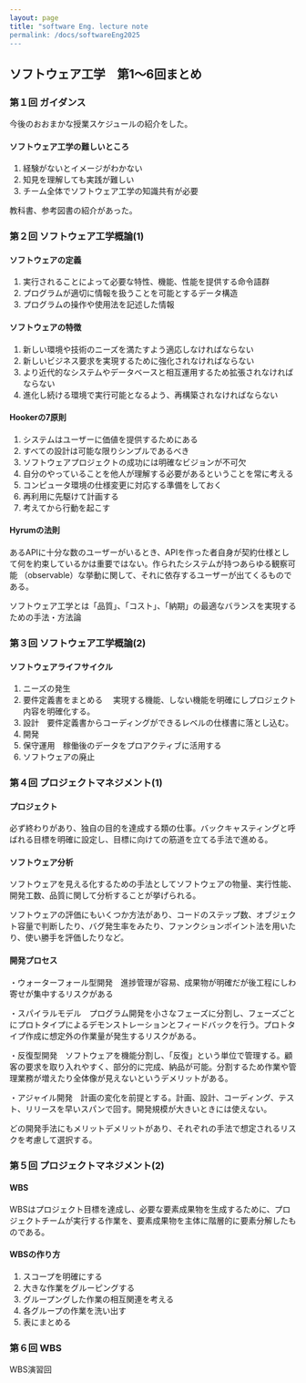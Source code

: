 ```yaml
---
layout: page
title: "software Eng. lecture note
permalink: /docs/softwareEng2025
---
```


## ソフトウェア工学　第1～6回まとめ
### 第１回 ガイダンス
今後のおおまかな授業スケジュールの紹介をした。
#### ソフトウェア工学の難しいところ
1. 経験がないとイメージがわかない
2. 知見を理解しても実践が難しい
3. チーム全体でソフトウェア工学の知識共有が必要

教科書、参考図書の紹介があった。

### 第２回 ソフトウェア工学概論(1)
#### ソフトウェアの定義
1. 実行されることによって必要な特性、機能、性能を提供する命令語群
2. プログラムが適切に情報を扱うことを可能とするデータ構造
3. プログラムの操作や使用法を記述した情報 
#### ソフトウェアの特徴
1. 新しい環境や技術のニーズを満たすよう適応しなければならない 
2. 新しいビジネス要求を実現するために強化されなければならない
3. より近代的なシステムやデータベースと相互運用するため拡張されなければならない
4. 進化し続ける環境で実行可能となるよう、再構築されなければならない

#### Hookerの7原則
1. システムはユーザーに価値を提供するためにある
2. すべての設計は可能な限りシンプルであるべき
3. ソフトウェアプロジェクトの成功には明確なビジョンが不可欠
4. 自分のやっていることを他人が理解する必要があるということを常に考える
5. コンピュータ環境の仕様変更に対応する準備をしておく
6. 再利用に先駆けて計画する
7. 考えてから行動を起こす

#### Hyrumの法則
あるAPIに十分な数のユーザーがいるとき、APIを作った者自身が契約仕様として何を約束しているかは重要ではない。作られたシステムが持つあらゆる観察可能 （observable）な挙動に関して、それに依存するユーザーが出てくるものである。


ソフトウェア工学とは「品質」、「コスト」、「納期」の最適なバランスを実現するための手法・方法論

### 第３回 ソフトウェア工学概論(2)
#### ソフトウェアライフサイクル
1. ニーズの発生
2. 要件定義書をまとめる
　実現する機能、しない機能を明確にしプロジェクト内容を明確化する。
3. 設計　要件定義書からコーディングができるレベルの仕様書に落とし込む。
4. 開発
5. 保守運用　稼働後のデータをプロアクティブに活用する
6. ソフトウェアの廃止

### 第４回 プロジェクトマネジメント(1)
#### プロジェクト
必ず終わりがあり、独自の目的を達成する類の仕事。バックキャスティングと呼ばれる目標を明確に設定し、目標に向けての筋道を立てる手法で進める。
#### ソフトウェア分析
ソフトウェアを見える化するための手法としてソフトウェアの物量、実行性能、開発工数、品質に関して分析することが挙げられる。

ソフトウェアの評価にもいくつか方法があり、コードのステップ数、オブジェクト容量で判断したり、バグ発生率をみたり、ファンクションポイント法を用いたり、使い勝手を評価したりなど。

#### 開発プロセス
・ウォーターフォール型開発　進捗管理が容易、成果物が明確だが後工程にしわ寄せが集中するリスクがある

・スパイラルモデル　プログラム開発を小さなフェーズに分割し、フェーズごとにプロトタイプによるデモンストレーションとフィードバックを行う。プロトタイプ作成に想定外の作業量が発生するリスクがある。

・反復型開発　ソフトウェアを機能分割し、「反復」という単位で管理する。顧客の要求を取り入れやすく、部分的に完成、納品が可能。分割するため作業や管理業務が増えたり全体像が見えないというデメリットがある。

・アジャイル開発　計画の変化を前提とする。計画、設計、コーディング、テスト、リリースを早いスパンで回す。開発規模が大きいときには使えない。

どの開発手法にもメリットデメリットがあり、それぞれの手法で想定されるリスクを考慮して選択する。
### 第５回 プロジェクトマネジメント(2)
#### WBS
WBSはプロジェクト目標を達成し、必要な要素成果物を生成するために、プロジェクトチームが実行する作業を、要素成果物を主体に階層的に要素分解したものである。

#### WBSの作り方
1. スコープを明確にする
2. 大きな作業をグルーピングする
3. グループングした作業の相互関連を考える
4. 各グループの作業を洗い出す
5. 表にまとめる

### 第６回 WBS
WBS演習回